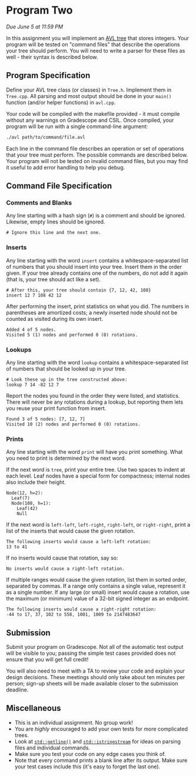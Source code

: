 # Program Two

_Due June 5 at 11:59 PM_

In this assignment you will implement an  [AVL tree][avl]  that stores integers.
Your program will be tested on "command files" that describe the operations your
tree should perform.  You will need  to write a parser for these files as well -
their syntax is described below.


## Program Specification

Define  your  AVL  tree  class  (or classes)  in  `Tree.h`.  Implement  them  in
`Tree.cpp`. All parsing and most output should be done in your `main()` function
(and/or helper functions) in `avl.cpp`.

Your code  will be compiled with the makefile provided - it must compile without
any warnings on  Gradescope and CSIL.  Once compiled,  your program  will be run
with a single command-line argument:

```sh
./avl path/to/command/file.avl
```

Each line in the command file describes an operation  or set of operations  that
your tree must perform. The possible commands are described below.  Your program
will not  be tested on invalid command files,  but you may find it useful to add
error handling to help you debug.


## Command File Specification

### Comments and Blanks

Any line starting with  a hash sign  (`#`)  is a comment  and should be ignored.
Likewise, empty lines should be ignored.

```
# Ignore this line and the next one.

```


### Inserts

Any line starting with the word `insert` contains a whitespace-separated list of
numbers  that you should insert into your tree.  Insert them in the order given.
If your tree already  contains one of the numbers, do not add it again (that is,
your tree should act like a set).

```
# After this, your tree should contain {7, 12, 42, 108}
insert 12 7 108 42 12
```

After performing the insert,  print statistics  on what you did.  The numbers in
parentheses are amortized costs;  a newly inserted node should not be counted as
visited during its own insert.

```
Added 4 of 5 nodes.
Visited 5 (1) nodes and performed 0 (0) rotations.
```


### Lookups

Any line starting with the word `lookup` contains a whitespace-separated list of
numbers that should be looked up in your tree.

```
# Look these up in the tree constructed above:
lookup 7 14 -82 12 7

```

Report the nodes you found in the order they were listed, and statistics.  There
will never be any rotations during a lookup,  but reporting them  lets you reuse
your print function from insert.

```
Found 3 of 5 nodes: [7, 12, 7]
Visited 10 (2) nodes and performed 0 (0) rotations.

```


### Prints

Any line starting with the word `print` will have you print something.  What you
need to print is determined by the next word.

If the next word is `tree`, print your entire tree.  Use two spaces to indent at
each level.  Leaf nodes have a special form for compactness; internal nodes also
include their height.

```
Node(12, h=2):
  Leaf(7)
  Node(108, h=1):
    Leaf(42)
    Null

```

If the next word  is  `left-left`, `left-right`, `right-left`, or `right-right`,
print a list of the inserts that would cause the given rotation.

```
The following inserts would cause a left-left rotation:
13 to 41

```

If no inserts would cause that rotation, say so:

```
No inserts would cause a right-left rotation.

```

If multiple ranges  would cause the  given rotation,  list them in sorted order,
separated by commas.  If a range only contains a single value, represent it as a
single number.  If any large (or small)  insert would cause a rotation,  use the
maximum (or minimum) value of a 32-bit signed integer as an endpoint.

```
The following inserts would cause a right-right rotation:
-44 to 17, 37, 102 to 558, 1001, 1009 to 2147483647

```


## Submission

Submit your program on Gradescope.  Not all of the automatic test output will be
visible to you;  passing the simple test cases provided does not ensure that you
will get full credit!

You will also need to meet with a TA to review your code and explain your design
decisions. These meetings should only take about ten minutes per person; sign-up
sheets will be made available closer to the submission deadline.


## Miscellaneous

- This is an individual assignment.  No group work!
- You are _highly_ encouraged to add your own tests for more complicated trees.
- Look at [`std::getline()`][get]  and [`std::istringstream`][str]  for ideas on
  parsing files and individual commands.
- Make sure you test your code on any edge cases you think of.
- Note that every command prints a  blank line after its output.  Make sure your
  test cases include this (it's easy to forget the last one).


[avl]: https://en.wikipedia.org/wiki/AVL_tree
[get]: https://en.cppreference.com/w/cpp/string/basic_string/getline
[str]: https://en.cppreference.com/w/cpp/io/basic_istringstream
